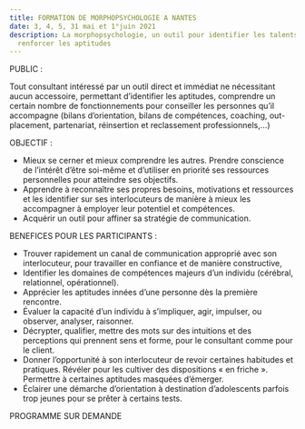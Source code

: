 ```yaml
---
title: FORMATION DE MORPHOPSYCHOLOGIE A NANTES
date: 3, 4, 5, 31 mai et 1°juin 2021
description: La morphopsychologie, un outil pour identifier les talents et
  renforcer les aptitudes
---
```

PUBLIC :

Tout consultant intéressé par un outil direct et immédiat ne nécessitant aucun accessoire, permettant
d’identifier les aptitudes, comprendre un certain nombre de fonctionnements pour conseiller les personnes
qu’il accompagne (bilans d’orientation, bilans de compétences, coaching, out-placement, partenariat,
réinsertion et reclassement professionnels,…)


OBJECTIF :

* Mieux se cerner et mieux comprendre les autres. Prendre conscience de l’intérêt d’être soi-même et
  d’utiliser en priorité ses ressources personnelles pour atteindre ses objectifs.
* Apprendre à reconnaître ses propres besoins, motivations et ressources et les identifier sur ses
  interlocuteurs de manière à mieux les accompagner à employer leur potentiel et compétences.
* Acquérir un outil pour affiner sa stratégie de communication.

BENEFICES POUR LES PARTICIPANTS :

* Trouver rapidement un canal de communication approprié avec son interlocuteur, pour travailler en
  confiance et de manière constructive,
* Identifier les domaines de compétences majeurs d’un individu (cérébral, relationnel, opérationnel).
* Apprécier les aptitudes innées d’une personne dès la première rencontre.
* Évaluer la capacité d’un individu à s’impliquer, agir, impulser, ou observer, analyser, raisonner.
* Décrypter, qualifier, mettre des mots sur des intuitions et des perceptions qui prennent sens et forme, pour
  le consultant comme pour le client.
* Donner l’opportunité à son interlocuteur de revoir certaines habitudes et pratiques. Révéler pour les
  cultiver des dispositions « en friche ». Permettre à certaines aptitudes masquées d’émerger.
* Éclairer une démarche d’orientation à destination d’adolescents parfois trop jeunes pour se prêter à
  certains tests.

PROGRAMME SUR DEMANDE